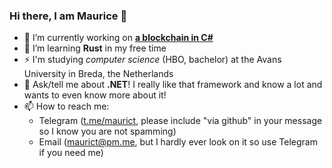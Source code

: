 ### Hi there, I am Maurice 👋

- 🔭 I’m currently working on **[a blockchain in C#](https://github.com/BlockSharp/BlockChain)**
- 🌱 I’m learning **Rust** in my free time
- ⚡ I'm studying *computer science* (HBO, bachelor) at the Avans University in Breda, the Netherlands
- 💬 Ask/tell me about **.NET**! I really like that framework and know a lot and wants to even know more about it!
- 📫 How to reach me: 
  - Telegram ([t.me/maurict](https://t.me/maurict), please include "via github" in your message so I know you are not spamming)
  - Email ([maurict@pm.me](mailto:maurict@pm.me), but I hardly ever look on it so use Telegram if you need me)
